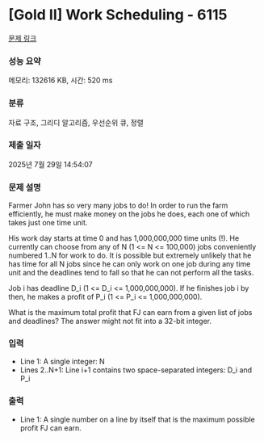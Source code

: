 # [Gold II] Work Scheduling - 6115 

[문제 링크](https://www.acmicpc.net/problem/6115) 

### 성능 요약

메모리: 132616 KB, 시간: 520 ms

### 분류

자료 구조, 그리디 알고리즘, 우선순위 큐, 정렬

### 제출 일자

2025년 7월 29일 14:54:07

### 문제 설명

<p>Farmer John has so very many jobs to do! In order to run the farm efficiently, he must make money on the jobs he does, each one of which takes just one time unit.</p>

<p>His work day starts at time 0 and has 1,000,000,000 time units (!).  He currently can choose from any of N (1 <= N <= 100,000) jobs conveniently numbered 1..N for work to do. It is possible but extremely unlikely that he has time for all N jobs since he can only work on one job during any time unit and the deadlines tend to fall so that he can not perform all the tasks.</p>

<p>Job i has deadline D_i (1 <= D_i <= 1,000,000,000). If he finishes job i by then, he makes a profit of P_i (1 <= P_i <= 1,000,000,000).</p>

<p>What is the maximum total profit that FJ can earn from a given list of jobs and deadlines?  The answer might not fit into a 32-bit integer.</p>

### 입력 

 <ul>
	<li>Line 1: A single integer: N</li>
	<li>Lines 2..N+1: Line i+1 contains two space-separated integers: D_i and P_i</li>
</ul>

<p> </p>

### 출력 

 <ul>
	<li>Line 1: A single number on a line by itself that is the maximum possible profit FJ can earn.</li>
</ul>

<p> </p>

